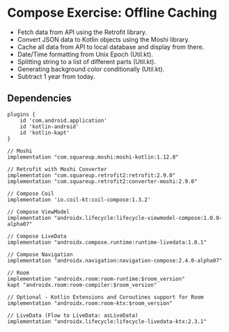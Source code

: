 # Compose Exercise: Offline Caching
- Fetch data from API using the Retrofit library.
- Convert JSON data to Kotlin objects using the Moshi library.
- Cache all data from API to local database and display from there.
- Date/Time formatting from Unix Epoch (Util.kt).
- Splitting string to a list of different parts (Util.kt).
- Generating background color conditionally (Util.kt).
- Subtract 1 year from today.

## Dependencies
```
plugins {
    id 'com.android.application'
    id 'kotlin-android'
    id 'kotlin-kapt'
}
```

```
// Moshi
implementation "com.squareup.moshi:moshi-kotlin:1.12.0"

// Retrofit with Moshi Converter
implementation "com.squareup.retrofit2:retrofit:2.9.0"
implementation "com.squareup.retrofit2:converter-moshi:2.9.0"

// Compose Coil
implementation 'io.coil-kt:coil-compose:1.3.2'

// Compose ViewModel
implementation "androidx.lifecycle:lifecycle-viewmodel-compose:1.0.0-alpha07"

// Compose LiveData
implementation "androidx.compose.runtime:runtime-livedata:1.0.1"

// Compose Navigation
implementation "androidx.navigation:navigation-compose:2.4.0-alpha07"

// Room
implementation "androidx.room:room-runtime:$room_version"
kapt "androidx.room:room-compiler:$room_version"

// Optional - Kotlin Extensions and Coroutines support for Room
implementation "androidx.room:room-ktx:$room_version"

// LiveData (Flow to LiveData: asLiveData)
implementation "androidx.lifecycle:lifecycle-livedata-ktx:2.3.1"
```
